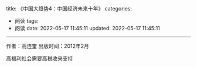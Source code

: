 title: 《中国大趋势4：中国经济未来十年》
categories:
  - 阅读
tags:
  - 阅读
date: 2022-05-17 11:45:11
updated: 2022-05-17 11:45:11
---

  作者：高连奎
  出版时间：2012年2月



高福利社会需要高税收来支持


